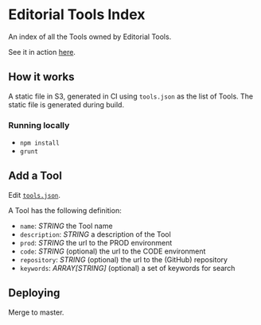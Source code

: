 # Editorial Tools Index

An index of all the Tools owned by Editorial Tools.

See it in action [here](https://tools-gutools-co-uk.s3-eu-west-1.amazonaws.com/index.html).

## How it works
A static file in S3, generated in CI using `tools.json` as the list of Tools. The static file is generated during build.

### Running locally
- `npm install`
- `grunt`


## Add a Tool
Edit [`tools.json`](./tools.json).

A Tool has the following definition:
- `name`: _STRING_ the Tool name
- `description`: _STRING_ a description of the Tool
- `prod`: _STRING_ the url to the PROD environment
- `code`: _STRING_ (optional) the url to the CODE environment
- `repository`: _STRING_ (optional) the url to the (GitHub) repository
- `keywords`: _ARRAY[STRING]_ (optional) a set of keywords for search

## Deploying
Merge to master.

